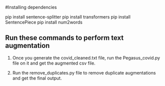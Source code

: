 #Installing dependencies

pip install sentence-splitter
pip install transformers
pip install SentencePiece
pip install num2words

## Run these commands to perform text augmentation
1) Once you generate the covid_cleaned.txt file, run the Pegasus_covid.py file on it and get the augmented csv file.

2) Run the remove_duplicates.py file to remove duplicate augmentations and get the final output.